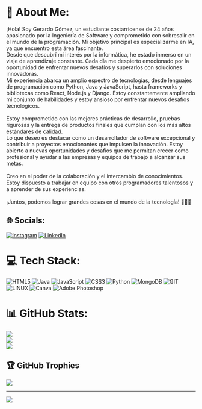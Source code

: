 # 💫 About Me:
¡Hola! Soy Gerardo Gómez, un estudiante costarricense de 24 años apasionado por la Ingeniería de Software y comprometido con sobresalir en el mundo de la programación. Mi objetivo principal es especializarme en IA, ya que encuentro esta área fascinante.<br>Desde que descubrí mi interés por la informática, he estado inmerso en un viaje de aprendizaje constante. Cada día me despierto emocionado por la oportunidad de enfrentar nuevos desafíos y superarlos con soluciones innovadoras.<br>Mi experiencia abarca un amplio espectro de tecnologías, desde lenguajes de programación como Python, Java y JavaScript, hasta frameworks y bibliotecas como React, Node.js y Django. Estoy constantemente ampliando mi conjunto de habilidades y estoy ansioso por enfrentar nuevos desafíos tecnológicos.<br><br>Estoy comprometido con las mejores prácticas de desarrollo, pruebas rigurosas y la entrega de productos finales que cumplan con los más altos estándares de calidad.<br>Lo que deseo es destacar como un desarrollador de software excepcional y contribuir a proyectos emocionantes que impulsen la innovación. Estoy abierto a nuevas oportunidades y desafíos que me permitan crecer como profesional y ayudar a las empresas y equipos de trabajo a alcanzar sus metas.<br><br>Creo en el poder de la colaboración y el intercambio de conocimientos. Estoy dispuesto a trabajar en equipo con otros programadores talentosos y a aprender de sus experiencias.<br><br>¡Juntos, podemos lograr grandes cosas en el mundo de la tecnología! 🌟👨‍💻


## 🌐 Socials:
[![Instagram](https://img.shields.io/badge/Instagram-%23E4405F.svg?logo=Instagram&logoColor=white)](https://instagram.com/gera_farma99) [![LinkedIn](https://img.shields.io/badge/LinkedIn-%230077B5.svg?logo=linkedin&logoColor=white)](https://www.linkedin.com/in/gerardo-g%C3%B3mez-543809172/) 

# 💻 Tech Stack:
![HTML5](https://img.shields.io/badge/html5-%23E34F26.svg?style=for-the-badge&logo=html5&logoColor=white) ![Java](https://img.shields.io/badge/java-%23ED8B00.svg?style=for-the-badge&logo=java&logoColor=white) ![JavaScript](https://img.shields.io/badge/javascript-%23323330.svg?style=for-the-badge&logo=javascript&logoColor=%23F7DF1E) ![CSS3](https://img.shields.io/badge/css3-%231572B6.svg?style=for-the-badge&logo=css3&logoColor=white) ![Python](https://img.shields.io/badge/python-3670A0?style=for-the-badge&logo=python&logoColor=ffdd54) ![MongoDB](https://img.shields.io/badge/MongoDB-%234ea94b.svg?style=for-the-badge&logo=mongodb&logoColor=white) ![GIT](https://img.shields.io/badge/Git-fc6d26?style=for-the-badge&logo=git&logoColor=white) ![LINUX](https://img.shields.io/badge/Linux-FCC624?style=for-the-badge&logo=linux&logoColor=black) ![Canva](https://img.shields.io/badge/Canva-%2300C4CC.svg?style=for-the-badge&logo=Canva&logoColor=white) ![Adobe Photoshop](https://img.shields.io/badge/adobephotoshop-%2331A8FF.svg?style=for-the-badge&logo=adobephotoshop&logoColor=white)
# 📊 GitHub Stats:
![](https://github-readme-stats.vercel.app/api?username=KloaxG&theme=synthwave&hide_border=false&include_all_commits=false&count_private=false)<br/>
![](https://github-readme-streak-stats.herokuapp.com/?user=KloaxG&theme=synthwave&hide_border=false)<br/>
![](https://github-readme-stats.vercel.app/api/top-langs/?username=KloaxG&theme=synthwave&hide_border=false&include_all_commits=false&count_private=false&layout=compact)

## 🏆 GitHub Trophies
![](https://github-profile-trophy.vercel.app/?username=KloaxG&theme=nord&no-frame=false&no-bg=true&margin-w=4)

---
[![](https://visitcount.itsvg.in/api?id=KloaxG&icon=0&color=0)](https://visitcount.itsvg.in)

<!-- Proudly created with GPRM ( https://gprm.itsvg.in ) -->
